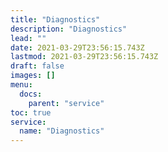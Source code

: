 ```yaml
---
title: "Diagnostics"
description: "Diagnostics"
lead: ""
date: 2021-03-29T23:56:15.743Z
lastmod: 2021-03-29T23:56:15.743Z
draft: false
images: []
menu:
  docs:
    parent: "service"
toc: true
service:
  name: "Diagnostics"
---
```

